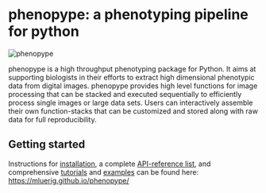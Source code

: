 # phenopype: a phenotyping pipeline for python

![phenopype](../assets/figures/header.png)

phenopype is a high throughput phenotyping package for Python. It aims at supporting biologists in their efforts to extract high dimensional phenotypic data from digital images. phenopype provides high level functions for image processing that can be stacked and executed sequentially to efficiently process single images or large data sets. Users can interactively assemble their own function-stacks that can be customized and stored along with raw data for full reproducibility. 


## Getting started

Instructions for [installation](https://mluerig.github.io/phenopype/installation.html), a complete [API-reference list](https://mluerig.github.io/phenopype/api.html), and comprehensive [tutorials](https://mluerig.github.io/phenopype/#tutorials) and [examples](https://mluerig.github.io/phenopype/#examples) can be found here: https://mluerig.github.io/phenopype/


